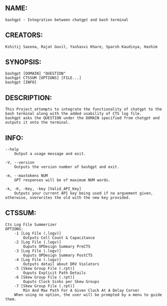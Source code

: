 ## NAME:
	bashgpt - Integration between chatgpt and bash terminal

## CREATORS:
	Kshitij Saxena, Rajat Govil, Yashasvi Khare, Sparsh Kaudinya, Hashim 

## SYNOPSIS:
	bashgpt [DOMAIN] "QUESTION"
	bashgpt CTSSUM [OPTIONS] [FILE...]
	bashgpt [INFO]

## DESCRIPTION: 
	This Project attempts to integrate the functionality of chatgpt to the bash terminal along with the added usability of CTS log file.
	bashgpt asks the QUESTION under the DOMAIN specified from chatgpt and outputs it onto the terminal.

## INFO:
	--help 
		Output a usage message and exit.
	
	-V, --version
		Outputs the version number of bashgpt and exit.
	
	-m, --maxtokens NUM
		GPT responses will be of maximum NUM words.
		
	-k, -K, -Key, -key [Valid_API_Key]
		Outputs your current API key being used if no arguement given, otherwise, overwrites the old with the new key provided.
		
## CTSSUM:
	Cts Log File Summerizer
	OPTIONS:
		-1 [Log File (.logv)]
			Outputs Cell Count & Capacitance
		-2 [Log File (.logv)]
			Ouputs OPDesign Summary PreCTS
		-3 [Log File (.logv)]
			Ouputs OPDesign Summary PostCTS
		-4 [Log File (.logv)]
			Outputs detail about DRV Violators
		-5 [Skew Group File (.rpt)]
			Ouputs Explicit Path Details
		-6 [Skew Group File (.rpt)]
			Ouputs Clock Sinks per Skew Groups
		-7 [Skew Group File (.rpt)]
			Min And Max Path For A Given Clock At A Delay Corner
		When using no option, the user will be prompted by a menu to guide them.
